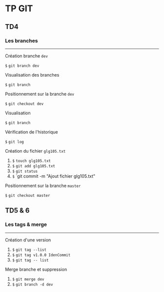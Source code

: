# TP GIT

## TD4

### Les branches
************************

Création branche `dev`

`$` `git branch dev`

Visualisation des branches

`$` `git branch`

Positionnement sur la branche `dev`

`$` `git checkout dev`

Visualisation

`$` `git branch`

Vérification de l'historique

`$` `git log`

Création du fichier `glg105.txt`

1. `$` `touch glg105.txt`
2. `$` `git add glg105.txt`
3. `$` `git status`
4. `$` `git commit -m "Ajout fichier glg105.txt"

Positionnement sur la branche `master`

`$` `git checkout master`

## TD5 & 6

### Les tags & merge
************************

Création d'une version

1. `$` `git tag --list`
2. `$` `git tag v1.0.0 IdenCommit`
3. `$` `git tag -- list`

Merge branche et suppression
1. `$` `git merge dev`
2. `$` `git branch -d dev`
